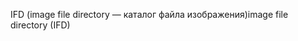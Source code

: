 <span data-ttu-id="2ac68-101">IFD (image file directory — каталог файла изображения)</span><span class="sxs-lookup"><span data-stu-id="2ac68-101">image file directory (IFD)</span></span>